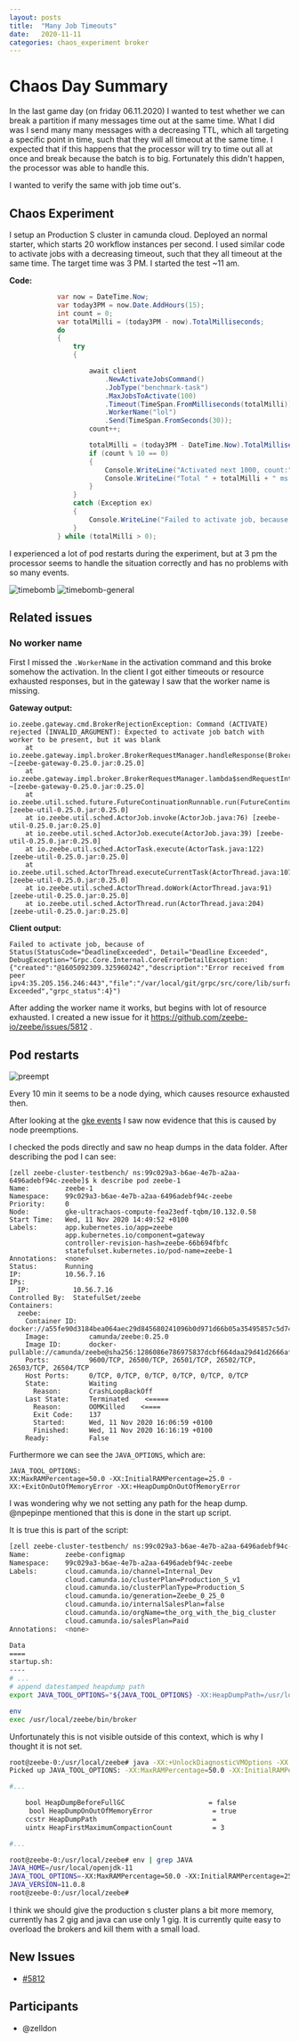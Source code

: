 ```yaml
---
layout: posts
title:  "Many Job Timeouts"
date:   2020-11-11
categories: chaos_experiment broker
---
```


# Chaos Day Summary

In the last game day (on friday 06.11.2020) I wanted to test whether we can break a partition if many messages time out at the same time. What I did was I send many many messages with a decreasing TTL, which all targeting a specific point in time, such that they will all timeout at the same time. I expected that if this happens that the processor will try to time out all at once and break because the batch is to big. Fortunately this didn't happen, the processor was able to handle this.

I wanted to verify the same with job time out's.

## Chaos Experiment

I setup an Production S cluster in camunda cloud. Deployed an normal starter, which starts 20 workflow instances per second. I used similar code to activate jobs with a decreasing timeout, such that they all timeout at the same time. The target time was 3 PM. I started the test ~11 am.

**Code:**
```csharp
            var now = DateTime.Now;
            var today3PM = now.Date.AddHours(15);
            int count = 0;
            var totalMilli = (today3PM - now).TotalMilliseconds;
            do
            {
                try
                {

                    await client
                        .NewActivateJobsCommand()
                        .JobType("benchmark-task")
                        .MaxJobsToActivate(100)
                        .Timeout(TimeSpan.FromMilliseconds(totalMilli))
                        .WorkerName("lol")
                        .Send(TimeSpan.FromSeconds(30));
                    count++;

                    totalMilli = (today3PM - DateTime.Now).TotalMilliseconds;
                    if (count % 10 == 0)
                    {
                        Console.WriteLine("Activated next 1000, count:" + count);
                        Console.WriteLine("Total " + totalMilli + " ms until 3 am");
                    }
                }
                catch (Exception ex)
                {
                    Console.WriteLine("Failed to activate job, because of " + ex.Message);
                }
            } while (totalMilli > 0);

```

I experienced a lot of pod restarts during the experiment, but at 3 pm the processor seems to handle the situation correctly and has no problems with so many events.


![timebomb](timeout-bomb.png)
![timebomb-general](timeout-bomb-general.png)

## Related issues

### No worker name

First I missed the `.WorkerName` in the activation command and this broke somehow the activation.
In the client I got either timeouts or resource exhausted responses, but in the gateway I saw that the worker name is missing.

**Gateway output:**

```
io.zeebe.gateway.cmd.BrokerRejectionException: Command (ACTIVATE) rejected (INVALID_ARGUMENT): Expected to activate job batch with worker to be present, but it was blank
	at io.zeebe.gateway.impl.broker.BrokerRequestManager.handleResponse(BrokerRequestManager.java:185) ~[zeebe-gateway-0.25.0.jar:0.25.0]
	at io.zeebe.gateway.impl.broker.BrokerRequestManager.lambda$sendRequestInternal$2(BrokerRequestManager.java:137) ~[zeebe-gateway-0.25.0.jar:0.25.0]
	at io.zeebe.util.sched.future.FutureContinuationRunnable.run(FutureContinuationRunnable.java:28) [zeebe-util-0.25.0.jar:0.25.0]
	at io.zeebe.util.sched.ActorJob.invoke(ActorJob.java:76) [zeebe-util-0.25.0.jar:0.25.0]
	at io.zeebe.util.sched.ActorJob.execute(ActorJob.java:39) [zeebe-util-0.25.0.jar:0.25.0]
	at io.zeebe.util.sched.ActorTask.execute(ActorTask.java:122) [zeebe-util-0.25.0.jar:0.25.0]
	at io.zeebe.util.sched.ActorThread.executeCurrentTask(ActorThread.java:107) [zeebe-util-0.25.0.jar:0.25.0]
	at io.zeebe.util.sched.ActorThread.doWork(ActorThread.java:91) [zeebe-util-0.25.0.jar:0.25.0]
	at io.zeebe.util.sched.ActorThread.run(ActorThread.java:204) [zeebe-util-0.25.0.jar:0.25.0]
```

**Client output:**

```
Failed to activate job, because of Status(StatusCode="DeadlineExceeded", Detail="Deadline Exceeded", DebugException="Grpc.Core.Internal.CoreErrorDetailException: {"created":"@1605092309.325960242","description":"Error received from peer ipv4:35.205.156.246:443","file":"/var/local/git/grpc/src/core/lib/surface/call.cc","file_line":1062,"grpc_message":"Deadline Exceeded","grpc_status":4}")
```

After adding the worker name it works, but begins with lot of resource exhausted. I created a new issue for it https://github.com/zeebe-io/zeebe/issues/5812 .

## Pod restarts

![preempt](preemptions.png)

Every 10 min it seems to be a node dying, which causes resource exhausted then.

After looking at the [gke events](https://console.cloud.google.com/logs/viewer?interval=PT1H&authuser=1&organizationId=669107107215&project=camunda-cloud-240911&minLogLevel=0&expandAll=false&timestamp=2020-11-11T14:04:53.000000000Z&customFacets=&limitCustomFacetWidth=true&advancedFilter=jsonPayload.kind%3D%22Event%22%0Aresource.labels.cluster_name%3D%22ultrachaos%22%0AjsonPayload.involvedObject.namespace%3D%2299c029a3-b6ae-4e7b-a2aa-6496adebf94c-zeebe%22%0AjsonPayload.involvedObject.name:%22zeebe%22&scrollTimestamp=2020-11-11T13:49:52.000000000Z&dateRangeEnd=2020-11-11T14:06:47.813Z&dateRangeStart=2020-11-11T13:06:47.813Z) I saw now evidence that this is caused by node preemptions. 

I checked the pods directly and saw no heap dumps in the data folder. After describing the pod I can see:

```
[zell zeebe-cluster-testbench/ ns:99c029a3-b6ae-4e7b-a2aa-6496adebf94c-zeebe]$ k describe pod zeebe-1
Name:         zeebe-1
Namespace:    99c029a3-b6ae-4e7b-a2aa-6496adebf94c-zeebe
Priority:     0
Node:         gke-ultrachaos-compute-fea23edf-tqbm/10.132.0.58
Start Time:   Wed, 11 Nov 2020 14:49:52 +0100
Labels:       app.kubernetes.io/app=zeebe
              app.kubernetes.io/component=gateway
              controller-revision-hash=zeebe-66b694fbfc
              statefulset.kubernetes.io/pod-name=zeebe-1
Annotations:  <none>
Status:       Running
IP:           10.56.7.16
IPs:
  IP:           10.56.7.16
Controlled By:  StatefulSet/zeebe
Containers:
  zeebe:
    Container ID:   docker://a55fe90d3184bea064aec29d845680241096b0d971d66b05a35495857c5d7427
    Image:          camunda/zeebe:0.25.0
    Image ID:       docker-pullable://camunda/zeebe@sha256:1286086e786975837dcbf664daa29d41d2666af4daf4abd3192fff1426804dd6
    Ports:          9600/TCP, 26500/TCP, 26501/TCP, 26502/TCP, 26503/TCP, 26504/TCP
    Host Ports:     0/TCP, 0/TCP, 0/TCP, 0/TCP, 0/TCP, 0/TCP
    State:          Waiting
      Reason:       CrashLoopBackOff
    Last State:     Terminated    <=====
      Reason:       OOMKilled    <====
      Exit Code:    137   
      Started:      Wed, 11 Nov 2020 16:06:59 +0100
      Finished:     Wed, 11 Nov 2020 16:16:19 +0100
    Ready:          False
```

Furthermore we can see the `JAVA_OPTIONS`, which are:

```
JAVA_TOOL_OPTIONS:                                -XX:MaxRAMPercentage=50.0 -XX:InitialRAMPercentage=25.0 -XX:+ExitOnOutOfMemoryError -XX:+HeapDumpOnOutOfMemoryError
```

I was wondering why we not setting any path for the heap dump. @npepinpe mentioned that this is done in the start up script.

It is true this is part of the script:

```sh
[zell zeebe-cluster-testbench/ ns:99c029a3-b6ae-4e7b-a2aa-6496adebf94c-zeebe]$ k describe configmaps zeebe-configmap 
Name:         zeebe-configmap
Namespace:    99c029a3-b6ae-4e7b-a2aa-6496adebf94c-zeebe
Labels:       cloud.camunda.io/channel=Internal_Dev
              cloud.camunda.io/clusterPlan=Production_S_v1
              cloud.camunda.io/clusterPlanType=Production_S
              cloud.camunda.io/generation=Zeebe_0_25_0
              cloud.camunda.io/internalSalesPlan=false
              cloud.camunda.io/orgName=the_org_with_the_big_cluster
              cloud.camunda.io/salesPlan=Paid
Annotations:  <none>

Data
====
startup.sh:
----
# ...
# append datestamped heapdump path
export JAVA_TOOL_OPTIONS="${JAVA_TOOL_OPTIONS} -XX:HeapDumpPath=/usr/local/zeebe/data/java_started_$(date +%s).hprof"

env
exec /usr/local/zeebe/bin/broker
```

Unfortunately this is not visible outside of this context, which is why I thought it is not set.

```sh
root@zeebe-0:/usr/local/zeebe# java -XX:+UnlockDiagnosticVMOptions -XX:+PrintFlagsFinal -version
Picked up JAVA_TOOL_OPTIONS: -XX:MaxRAMPercentage=50.0 -XX:InitialRAMPercentage=25.0 -XX:+ExitOnOutOfMemoryError -XX:+HeapDumpOnOutOfMemoryError

#...

    bool HeapDumpBeforeFullGC                     = false                                  {manageable} {default}
     bool HeapDumpOnOutOfMemoryError               = true                                   {manageable} {environment}
    ccstr HeapDumpPath                             =                                        {manageable} {default}
    uintx HeapFirstMaximumCompactionCount          = 3                                         {product} {default}

#...
```

```sh
root@zeebe-0:/usr/local/zeebe# env | grep JAVA
JAVA_HOME=/usr/local/openjdk-11
JAVA_TOOL_OPTIONS=-XX:MaxRAMPercentage=50.0 -XX:InitialRAMPercentage=25.0 -XX:+ExitOnOutOfMemoryError -XX:+HeapDumpOnOutOfMemoryError
JAVA_VERSION=11.0.8
root@zeebe-0:/usr/local/zeebe# 

```

I think we should give the production s cluster plans a bit more memory, currently has 2 gig and java can use only 1 gig. It is currently quite easy to overload the brokers and kill them with a small load.

## New Issues

 * [#5812](https://github.com/zeebe-io/zeebe/issues/5812) 
 
## Participants

  * @zelldon
